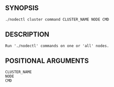 ## SYNOPSIS
    ./nodectl cluster command CLUSTER_NAME NODE CMD
 
## DESCRIPTION
    Run './nodectl' commands on one or 'all' nodes.
 
## POSITIONAL ARGUMENTS
    CLUSTER_NAME
    NODE
    CMD
